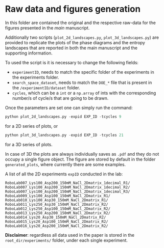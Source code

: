 # Raw data and figures generation

In this folder are contained the original and the respective raw-data for the figures presented in the _main_ manuscript.

Additionally two scripts (`plot_2d_landscapes.py`, `plot_3d_landscapes.py`) are provided to replicate the plots of the phase diagrams and the entropy landscapes that are reported in both the main manuscript and the supporting information.

To used the script is it is necessary to change the following fields:
-   `experimentID`, needs to match the specific folder of the experiments in the experiments folder.
-   `search_space_dataset`, needs to match the `DOE_*` file that is present in the `/experimentID/dataset` folder.
-   `cycles`, which can be a `int` or a `np.array` of ints with the corresponding number/s of cycle/s that are going to be drawn.

Once the parameters are set one can simply run the command:

```python
python plot_2d_landscapes.py -expid EXP_ID -tcycles 9
```

for a 2D series of plots, or

```python
python plot_3d_landscapes.py -expid EXP_ID -tcycles 21
```

for a 3D series of plots.

In case of 3D the plots are always individually saves as `.pdf` and they do not occupy a single figure object.
The figure are stored by default in the folder `generated_plots`, where currently there are some examples.

A list of all the 2D experiments `expID` conducted in the lab:
```
RoboLab007_Lys100_Asp200_150mM_NaCl_2Dmatrix_1decimal_R1/
RoboLab007_Lys100_Asp200_150mM_NaCl_2Dmatrix_1decimal_R2/
RoboLab007_Lys100_Asp200_150mM_NaCl_2Dmatrix_1decimal_R3/
RoboLab009_Lys100_Asp100_150mM_NaCl_2Dmatrix_R1/
RoboLab010_Lys100_Asp30_150mM_NaCl_2Dmatrix_R1/
RoboLab011_Lys250_Asp30_150mM_NaCl_2Dmatrix_R2/
RoboLab012_Lys250_Asp100_150mM_NaCl_2Dmatrix_R2/
RoboLab013_Lys250_Asp200_150mM_NaCl_2Dmatrix_R2/
RoboLab014_Lys20_Asp30_150mM_NaCl_2Dmatrix_R2/
RoboLab015_Lys20_Asp100_150mM_NaCl_2Dmatrix_R2/
RoboLab016_Lys20_Asp200_150mM_NaCl_2Dmatrix_R2/
```

**Disclaimer**: regardless all data used in the paper is stored in the `root_dir/experiments/` folder, under each single experiment.